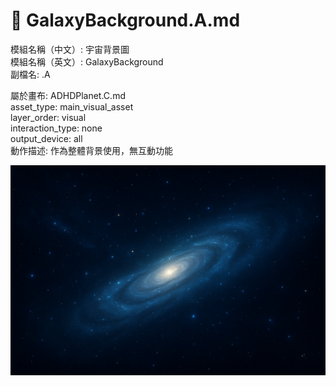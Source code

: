 # 📄 GalaxyBackground.A.md

模組名稱（中文）: 宇宙背景圖  
模組名稱（英文）: GalaxyBackground  
副檔名: .A

屬於畫布: ADHDPlanet.C.md  
asset_type: main_visual_asset  
layer_order: visual  
interaction_type: none  
output_device: all  
動作描述: 作為整體背景使用，無互動功能

![GalaxyBackground](../images/GalaxyBackground.png)

